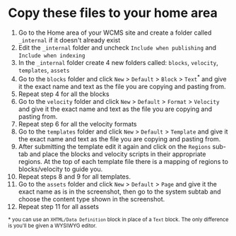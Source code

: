 # Copy these files to your home area
1. Go to the Home area of your WCMS site and create a folder called `_internal` if it doesn't already exist
2. Edit the `_internal` folder and uncheck `Include when publishing` and `Include when indexing`
3. In the `_internal` folder create 4 new folders called: `blocks`, `velocity`, `templates`, `assets`
4. Go to the `blocks` folder and click `New` > `Default` > `Block` > `Text`<sup>*</sup> and give it the exact name and text as the file you are copying and pasting from.
5. Repeat step 4 for all the blocks
6. Go to the `velocity` folder and click `New` > `Default` > `Format` > `Velocity` and give it the exact name and text as the file you are copying and pasting from.
7. Repeat step 6 for all the velocity formats
8. Go to the `templates` folder and click `New` > `Default` > `Template` and give it the exact name and text as the file you are copying and pasting from. 
9. After submitting the template edit it again and click on the `Regions` sub-tab and place the blocks and velocity scripts in their appropriate regions. At the top of each template file there is a mapping of regions to blocks/velocity to guide you.
10. Repeat steps 8 and 9 for all templates.
11. Go to the `assets` folder and click `New` > `Default` > `Page` and give it the exact name as is in the screenshot, then go to the system subtab and choose the content type shown in the screenshot.
12. Repeat step 11 for all assets

<sup>* you can use an `XHTML/Data Definition` block in place of a `Text` block. The only difference is you'll be given a WYSIWYG editor.</sup> 
